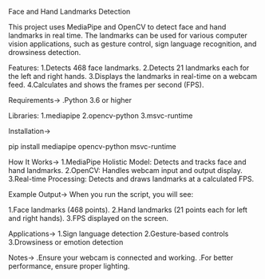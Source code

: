 Face and Hand Landmarks Detection

This project uses MediaPipe and OpenCV to detect face and hand landmarks in real time. The landmarks can be used for various computer vision applications, such as gesture control, sign language recognition, and drowsiness detection.

Features:
1.Detects 468 face landmarks.
2.Detects 21 landmarks each for the left and right hands.
3.Displays the landmarks in real-time on a webcam feed.
4.Calculates and shows the frames per second (FPS).


Requirements->
.Python 3.6 or higher


Libraries:
1.mediapipe
2.opencv-python
3.msvc-runtime


Installation->

pip install mediapipe opencv-python msvc-runtime


How It Works->
1.MediaPipe Holistic Model: Detects and tracks face and hand landmarks.
2.OpenCV: Handles webcam input and output display.
3.Real-time Processing: Detects and draws landmarks at a calculated FPS.


Example Output->
When you run the script, you will see:

1.Face landmarks (468 points).
2.Hand landmarks (21 points each for left and right hands).
3.FPS displayed on the screen.


Applications->
1.Sign language detection
2.Gesture-based controls
3.Drowsiness or emotion detection


Notes->
.Ensure your webcam is connected and working.
.For better performance, ensure proper lighting.
